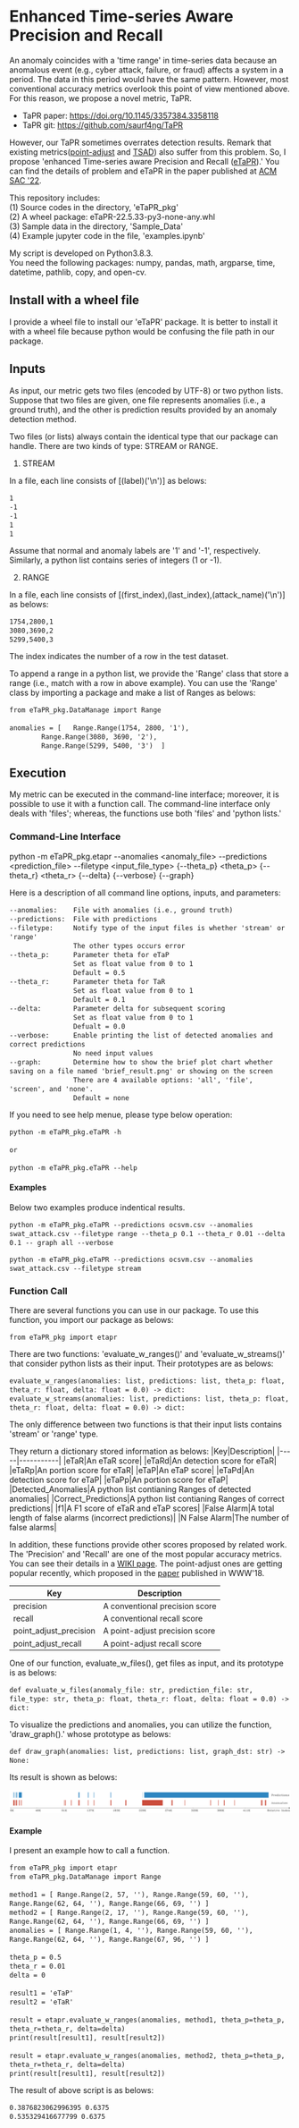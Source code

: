 
# Enhanced Time-series Aware Precision and Recall

An anomaly coincides with a 'time range' in time-series data because an anomalous event (e.g., cyber attack, failure, or fraud) affects a system in a period. 
The data in this period would have the same pattern.
However, most conventional accuracy metrics overlook this point of view mentioned above.
For this reason, we propose a novel metric, TaPR.
* TaPR paper: https://doi.org/10.1145/3357384.3358118
* TaPR git: https://github.com/saurf4ng/TaPR

However, our TaPR sometimes overrates detection results.
Remark that existing metrics([point-adjust](https://dl.acm.org/doi/abs/10.1145/3178876.3185996) and [TSAD](https://arxiv.org/abs/1803.03639)) also suffer from this problem.
So, I propose 'enhanced Time-series aware Precision and Recall ([eTaPR](https://dl.acm.org/doi/10.1145/3477314.3507024)).'
You can find the details of problem and eTaPR in the paper published at [ACM SAC '22](https://dl.acm.org/doi/10.1145/3477314.3507024).

This repository includes:  
(1) Source codes in the directory, 'eTaPR_pkg'  
(2) A wheel package: eTaPR-22.5.33-py3-none-any.whl  
(3) Sample data in the directory, 'Sample_Data'  
(4) Example jupyter code in the file, 'examples.ipynb'


My script is developed on Python3.8.3.  
You need the following packages: numpy, pandas, math, argparse, time, datetime, pathlib, copy, and open-cv.


## Install with a wheel file

I provide a wheel file to install our 'eTaPR' package.
It is better to install it with a wheel file because python would be confusing the file path in our package.


## Inputs

As input, our metric gets two files (encoded by UTF-8) or two python lists.
Suppose that two files are given, one file represents anomalies (i.e., a ground truth), and the other is prediction results provided by an anomaly detection method.

Two files (or lists) always contain the identical type that our package can handle.
There are two kinds of type: STREAM or RANGE.

1. STREAM

In a file, each line consists of [(label)('\n')] as belows:

```
1
-1
-1
1
1
```
Assume that normal and anomaly labels are '1' and '-1', respectively.
Similarly, a python list contains series of integers (1 or -1).


2. RANGE

In a file, each line consists of [(first_index),(last_index),(attack_name)('\n')] as belows:

```
1754,2800,1
3080,3690,2
5299,5400,3
```
The index indicates the number of a row in the test dataset.

To append a range in a python list, we provide the 'Range' class that store a range (i.e., match with a row in above example).
You can use the 'Range' class by importing a package and make a list of Ranges as belows:
```
from eTaPR_pkg.DataManage import Range

anomalies = [   Range.Range(1754, 2800, '1'), 
		Range.Range(3080, 3690, '2'), 
		Range.Range(5299, 5400, '3')  ]
```


## Execution

My metric can be executed in the command-line interface; moreover, it is possible to use it with a function call.
The command-line interface only deals with 'files'; whereas, the functions use both 'files' and 'python lists.'


### Command-Line Interface

python -m eTaPR_pkg.etapr --anomalies <anomaly_file> --predictions <prediction_file> --filetype <input_file_type> {--theta_p} <theta_p> {--theta_r} <theta_r> {--delta} <delta> {--verbose} {--graph} <graph>

Here is a description of all command line options, inputs, and parameters:

```
--anomalies:	File with anomalies (i.e., ground truth)
--predictions:	File with predictions
--filetype:		Notify type of the input files is whether 'stream' or 'range'
				The other types occurs error
--theta_p:		Parameter theta for eTaP 
				Set as float value from 0 to 1
				Default = 0.5
--theta_r:		Parameter theta for TaR 
				Set as float value from 0 to 1
				Default = 0.1
--delta:		Parameter delta for subsequent scoring
				Set as float value from 0 to 1
				Defualt = 0.0
--verbose:		Enable printing the list of detected anomalies and correct predictions
				No need input values 
--graph:		Determine how to show the brief plot chart whether saving on a file named 'brief_result.png' or showing on the screen
				There are 4 available options: 'all', 'file', 'screen', and 'none'.
				Default = none
```

If you need to see help menue, please type below operation:

```
python -m eTaPR_pkg.eTaPR -h

or

python -m eTaPR_pkg.eTaPR --help
```


#### Examples

Below two examples produce indentical results.

```
python -m eTaPR_pkg.eTaPR --predictions ocsvm.csv --anomalies swat_attack.csv --filetype range --theta_p 0.1 --theta_r 0.01 --delta 0.1 -- graph all --verbose
```

```
python -m eTaPR_pkg.eTaPR --predictions ocsvm.csv --anomalies swat_attack.csv --filetype stream
```


### Function Call

There are several functions you can use in our package.
To use this function, you import our package as belows:
```
from eTaPR_pkg import etapr
```

There are two functions: 'evaluate_w_ranges()' and 'evaluate_w_streams()' that consider python lists as their input.
Their prototypes are as belows:

```
evaluate_w_ranges(anomalies: list, predictions: list, theta_p: float, theta_r: float, delta: float = 0.0) -> dict:
evaluate_w_streams(anomalies: list, predictions: list, theta_p: float, theta_r: float, delta: float = 0.0) -> dict:
``` 

The only difference between two functions is that their input lists contains 'stream' or 'range' type.

They return a dictionary stored information as belows:
|Key|Description|
|-----|-----------|
|eTaR|An eTaR score|
|eTaRd|An detection score for eTaR|
|eTaRp|An portion score for eTaR|
|eTaP|An eTaP score|
|eTaPd|An detection score for eTaP|
|eTaPp|An portion score for eTaP|
|Detected_Anomalies|A python list contianing Ranges of detected anomalies|
|Correct_Predictions|A python list contianing Ranges of correct predictions|
|f1|A F1 score of eTaR and eTaP scores|
|False Alarm|A total length of false alarms (incorrect predictions)|
|N False Alarm|The number of false alarms|


In addition, these functions provide other scores proposed by related work.
The 'Precision' and 'Recall' are one of the most popular accuracy metrics.
You can see their details in a [WIKI page](https://en.wikipedia.org/wiki/Precision_and_recall).
The point-adjust ones are getting popular recently, which proposed in the [paper](https://dl.acm.org/doi/abs/10.1145/3178876.3185996) published in WWW'18.

|Key|Description|
|-----|-----------|
|precision|A conventional precision score|
|recall|A conventional recall score|
|point_adjust_precision|A point-adjust precision score|
|point_adjust_recall|A point-adjust recall score|


One of our function, evaluate_w_files(), get files as input, and its prototype is as belows:
```
def evaluate_w_files(anomaly_file: str, prediction_file: str, file_type: str, theta_p: float, theta_r: float, delta: float = 0.0) -> dict:
```

To visualize the predictions and anomalies, you can utilize the function, 'draw_graph().' whose prototype as belows:
```
def draw_graph(anomalies: list, predictions: list, graph_dst: str) -> None:
```
Its result is shown as belows:
	
![ex_screenshot](./brief_result.png)


#### Example

I present an example how to call a function.
```
from eTaPR_pkg import etapr
from eTaPR_pkg.DataManage import Range

method1 = [ Range.Range(2, 57, ''), Range.Range(59, 60, ''), Range.Range(62, 64, ''), Range.Range(66, 69, '') ]
method2 = [ Range.Range(2, 17, ''), Range.Range(59, 60, ''), Range.Range(62, 64, ''), Range.Range(66, 69, '') ]
anomalies = [ Range.Range(1, 4, ''), Range.Range(59, 60, ''), Range.Range(62, 64, ''), Range.Range(67, 96, '') ]

theta_p = 0.5
theta_r = 0.01
delta = 0

result1 = 'eTaP'
result2 = 'eTaR'

result = etapr.evaluate_w_ranges(anomalies, method1, theta_p=theta_p, theta_r=theta_r, delta=delta)
print(result[result1], result[result2])

result = etapr.evaluate_w_ranges(anomalies, method2, theta_p=theta_p, theta_r=theta_r, delta=delta)
print(result[result1], result[result2])

```

The result of above script is as belows:
```
0.3876823062996395 0.6375
0.535329416677799 0.6375
```

